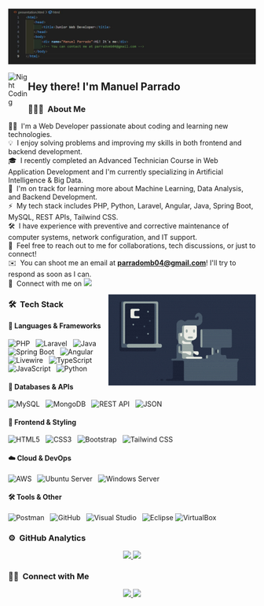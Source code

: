 ![Presentation Image](presentation.png)

<img alt="Night Coding" src="./assets/Hand%20Wave.gif" width='40' align="left"/><h2 align="left">Hey there! I'm Manuel Parrado</h2>

<!-- ## 👋 &nbsp;Hey there! I'm Aditya Kanoi -->

### 👨🏻‍💻 &nbsp;About Me

👨‍💻 &nbsp;I'm a Web Developer passionate about coding and learning new technologies.\
💡 &nbsp;I enjoy solving problems and improving my skills in both frontend and backend development.\
🎓 &nbsp;I recently completed an Advanced Technician Course in Web Application Development and I'm currently specializing in Artificial Intelligence & Big Data.\
🌱 &nbsp;I'm on track for learning more about Machine Learning, Data Analysis, and Backend Development.\
⚡ &nbsp;My tech stack includes PHP, Python, Laravel, Angular, Java, Spring Boot, MySQL, REST APIs, Tailwind CSS.\
🛠️ &nbsp;I have experience with preventive and corrective maintenance of computer systems, network configuration, and IT support.\
💬 &nbsp;Feel free to reach out to me for collaborations, tech discussions, or just to connect!\
✉️ &nbsp;You can shoot me an email at **parradomb04@gmail.com**! I'll try to respond as soon as I can.\
🔗 &nbsp;Connect with me on <a href="https://www.linkedin.com/in/manuel-parrado-barrero-789b27240/">
                              <img src="https://img.shields.io/badge/-LinkedIn-0077B5?style=flat&logo=Linkedin&logoColor=white"/>
                            </a>


<img alt="Night Coding" src="https://raw.githubusercontent.com/AVS1508/AVS1508/master/assets/Night-Coding.gif" align="right"/>

### 🛠 &nbsp;Tech Stack  

#### 🚀 **Languages & Frameworks**  
![PHP](https://img.shields.io/badge/-PHP-777BB4?style=flat&logo=php&logoColor=white) &nbsp;
![Laravel](https://img.shields.io/badge/-Laravel-FF2D20?style=flat&logo=laravel&logoColor=white) &nbsp;
![Java](https://img.shields.io/badge/-Java-ED8B00?style=flat&logo=openjdk&logoColor=white) &nbsp;
![Spring Boot](https://img.shields.io/badge/-Spring%20Boot-6DB33F?style=flat&logo=springboot&logoColor=white) &nbsp;
![Angular](https://img.shields.io/badge/-Angular-DD0031?style=flat&logo=angular&logoColor=white) &nbsp;
![Livewire](https://img.shields.io/badge/-Livewire-4A154B?style=flat&logo=livewire&logoColor=white) &nbsp;
![TypeScript](https://img.shields.io/badge/-TypeScript-007ACC?style=flat&logo=typescript&logoColor=white) &nbsp;
![JavaScript](https://img.shields.io/badge/-JavaScript-F7DF1E?style=flat&logo=javascript&logoColor=black) &nbsp;
![Python](https://img.shields.io/badge/-Python-3776AB?style=flat&logo=python&logoColor=white)  

#### 💾 **Databases & APIs**  
![MySQL](https://img.shields.io/badge/-MySQL-4479A1?style=flat&logo=mysql&logoColor=white) &nbsp;
![MongoDB](https://img.shields.io/badge/-MongoDB-47A248?style=flat&logo=mongodb&logoColor=white) &nbsp;
![REST API](https://img.shields.io/badge/-REST%20API-02569B?style=flat&logo=rest&logoColor=white) &nbsp;
![JSON](https://img.shields.io/badge/-JSON-000000?style=flat&logo=json&logoColor=white)  

#### 🎨 **Frontend & Styling**  
![HTML5](https://img.shields.io/badge/-HTML5-E34F26?style=flat&logo=html5&logoColor=white) &nbsp;
![CSS3](https://img.shields.io/badge/-CSS3-1572B6?style=flat&logo=css3&logoColor=white) &nbsp;
![Bootstrap](https://img.shields.io/badge/-Bootstrap-563D7C?style=flat&logo=bootstrap&logoColor=white) &nbsp;
![Tailwind CSS](https://img.shields.io/badge/-Tailwind%20CSS-38B2AC?style=flat&logo=tailwind-css&logoColor=white)  

#### ☁️ **Cloud & DevOps**  
![AWS](https://img.shields.io/badge/Amazon%20AWS-FF9900?style=flat&logo=amazonaws&logoColor=white) &nbsp;
![Ubuntu Server](https://img.shields.io/badge/-Ubuntu%20Server-E95420?style=flat&logo=ubuntu&logoColor=white) &nbsp;
![Windows Server](https://img.shields.io/badge/Windows%20Server-0078D6?style=flat&logo=windows&logoColor=white)  

#### 🛠 **Tools & Other**  
![Postman](https://img.shields.io/badge/-Postman-FF6C37?style=flat&logo=postman&logoColor=white) &nbsp;
![GitHub](https://img.shields.io/badge/-GitHub-181717?style=flat&logo=github&logoColor=white) &nbsp;
![Visual Studio](https://img.shields.io/badge/-Visual%20Studio-5C2D91?style=flat&logo=visual-studio&logoColor=white) &nbsp;
![Eclipse](https://img.shields.io/badge/-Eclipse-2C2255?style=flat&logo=eclipse&logoColor=white) 
![VirtualBox](https://img.shields.io/badge/-VirtualBox-183A61?style=flat&logo=virtualbox&logoColor=white)  


### ⚙️ &nbsp;GitHub Analytics  

<p align="center">
  <a href="https://github.com/ManuelParrado">
    <img height="180em" src="https://github-readme-stats.vercel.app/api?username=ManuelParrado&show_icons=true&theme=tokyonight&include_all_commits=true&count_private=true"/>
  </a>
  <a href="https://github.com/ManuelParrado">
    <img height="180em" src="https://github-readme-stats.vercel.app/api/top-langs/?username=ManuelParrado&layout=compact&langs_count=8&theme=tokyonight"/>
  </a>
</p>

### 🤝🏻 &nbsp;Connect with Me

<p align="center">
  <a href="https://www.linkedin.com/in/manuel-parrado-barrero-789b27240/">
    <img src="https://img.shields.io/badge/-LinkedIn-0077B5?style=flat&logo=Linkedin&logoColor=white"/>
  </a>
  <a href="mailto:parradomb04@gmail.com">
    <img src="https://img.shields.io/badge/-Email-D14836?style=flat&logo=Gmail&logoColor=white"/>
  </a>
</p>
